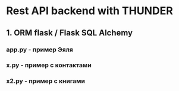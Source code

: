# Rest API  backend with THUNDER
## 1. ORM flask     /  Flask SQL Alchemy

### app.py  - пример Эяля
### x.py - пример с контактами 
### x2.py - пример с книгами